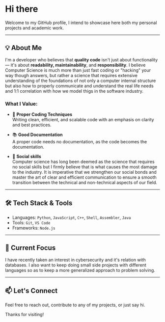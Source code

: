 # Hi there

Welcome to my GitHub profile, I intend to showcase here both my personal projects and academic work.

---

## 💡 About Me

I'm a developer who believes that **quality code** isn't just about functionality — it's about **readability, maintainability**, and **responsibility**.
I believe Computer Science is much more than just fast coding or "hacking" your way though answers, but rather a science that requires extensive understanding of the foundations of not only a computer internal structure but also how to properly communicate and understand the real life needs and 1:1 correlation with how we model thigs in the software industry. 

### What I Value:
- 🧠 **Proper Coding Techniques**  
  Writing clean, efficient, and scalable code with an emphasis on clarity and best practices.
  
- 📚 **Good Documentation**  
  A proper code needs no documentation, as the code becomes the documentation.
  
- 💬 **Social skills**  
  Computer science has long been deemed as the science that requires no social skills but I firmly believe that is what causes the most damage to the industry. 
  It is imperative that we strengthen our social bonds and master the art of clear and efficient communication to ensure a smooth transition between the technical and non-technical aspects of our field. 

---

## 🛠️ Tech Stack & Tools

- Languages: `Python`, `JavaScript`, `C++`, `Shell`, `Assembler`, `Java`
- Tools: `Git`, `VS Code`
- Frameworks: `Node.js`

---

## 🚀 Current Focus

I have recently taken an interest in cybersecurity and it's relation with databases. I also want to keep doing small side projects with different languages so as to keep a more generalized approach to problem solving. 

---

## 📫 Let's Connect

Feel free to reach out, contribute to any of my projects, or just say hi.

Thanks for visiting!
